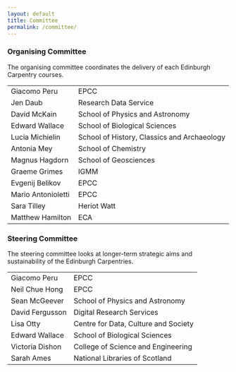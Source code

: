 ```yaml
---
layout: default
title: Committee
permalink: /committee/
---
```


<div class="row">
  <div class="col-md-6">
    <h3>Organising Committee</h3>
    <caption>The organising committee coordinates the delivery of each Edinburgh Carpentry courses.</caption>
    <table class="table table-striped">
      <tr> <td>Giacomo Peru</td>  <td>EPCC</td> </tr>
      <tr> <td>Jen Daub</td>  <td>Research Data Service</td> </tr>
      <tr> <td>David McKain</td>  <td>School of Physics and Astronomy</td> </tr>
      <tr> <td>Edward Wallace</td>  <td>School of Biological Sciences</td> </tr>
      <tr> <td>Lucia Michielin</td>  <td>School of History, Classics and Archaeology</td> </tr>
      <tr> <td>Antonia Mey</td>  <td>School of Chemistry</td> </tr>
      <tr> <td>Magnus Hagdorn</td>  <td>School of Geosciences</td> </tr>
      <tr> <td>Graeme Grimes</td>  <td>IGMM</td> </tr>
      <tr> <td>Evgenij Belikov</td>  <td>EPCC</td> </tr>
      <tr> <td>Mario Antonioletti</td>  <td>EPCC</td> </tr>
      <tr> <td>Sara Tilley</td>  <td>Heriot Watt</td> </tr>
      <tr> <td>Matthew Hamilton</td>  <td>ECA</td> </tr>
    </table>
  </div>


  <div class="col-md-6">
    <h3>Steering Committee</h3>
    <caption>The steering committee looks at longer-term strategic aims and sustainability of the Edinburgh Carpentries.</caption>
    <table class="table table-striped">
      <tr> <td>Giacomo Peru</td>  <td>EPCC</td> </tr>
      <tr> <td>Neil Chue Hong</td>  <td>EPCC</td> </tr>
      <tr> <td>Sean McGeever</td>  <td>School of Physics and Astronomy</td> </tr>
      <tr> <td>David Fergusson</td>  <td>Digital Research Services</td> </tr>
      <tr> <td>Lisa Otty</td>  <td>Centre for Data, Culture and Society</td> </tr>
      <tr> <td>Edward Wallace</td>  <td>School of Biological Sciences</td> </tr>
      <tr> <td>Victoria Dishon</td>  <td>College of Science and Engineering</td> </tr>
      <tr> <td>Sarah Ames</td>  <td>National Libraries of Scotland</td> </tr>
    </table>
  </div>
</div>